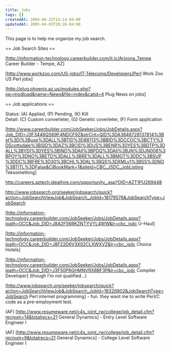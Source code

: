 ```yaml
---
title: Jobs
tags: []
createdAt: 2004-06-25T14:14-04:00
updatedAt: 2005-04-03T20:26-04:00
---
```


This page is to help me organize my job search.

== Job Search Sites ==

[http://information-technology.careerbuilder.com/it.ic/Arizona_Tempe Career Builder - Tempe, AZ]

[http://www.workzoo.com/US-jobs/IT-Telecoms/Developers/Perl Work Zoo US Perl jobs]

[http://plug.phoenix.az.us/modules.php?op=modload&name=News&file=index&catid=4 Plug News on jobs]

== Job applications ==

Status: (A) Applied, (P) Pending, (K) Kill<br>
Detail: (C) Custom converleter, (G) Genetic coverleter, (F) Form application

[http://www.careerbuilder.com/JobSeeker/Jobs/JobDetails.aspx?Job_DID=J3F3446QS69F4NDCF9Z&strCrit=QID%3DA3848728137814%3Bst%3Di%3Buse%3DALL%3BTID%3D88113%3BBID%3DCCOC%3BCTY%3DScottsdale%3BSID%3DAZ%3BCID%3DUS%3BENR%3DYES%3BDTP%3DALL%3BYDI%3DYES%3BIND%3DAll%3BPDQ%3DAll%3BJN%3DJN008%3BPOY%3DNO%3BETD%3DALL%3BRE%3DALL%3BMGT%3DDC%3BSUP%3DDC%3BFRE%3D30%3BCHL%3DAL%3BQS%3DXMLv1%3BSS%3DNO%3BTITL%3DFalse&CiBookMark=1&siteid=CBC_JSDC_JobListing Teksomething]

http://careers.aztech.idealhire.com/opportunity_.asp?OID=AZT1PU269448

http://www.jobsearch.org/seeker/jobsearch/quick?action=JobSearchViewJob&JobSearch_JobId=18179576&JobSearchType=JobSearch

[http://information-technology.careerbuilder.com/JobSeeker/Jobs/JobDetails.aspx?ipath=OCC&Job_DID=J8A2F56RKZNTYVYL4WW&lr=cbc_jsdc U-Haul]


[http://information-technology.careerbuilder.com/JobSeeker/Jobs/JobDetails.aspx?ipath=OCC&Job_DID=J8F22D6V3X02CLXWXVZ&lr=cbc_jsdc Choice Hotels]

[http://information-technology.careerbuilder.com/JobSeeker/Jobs/JobDetails.aspx?ipath=OCC&Job_DID=J3F50P6GHMNVRX8BF3P&lr=cbc_jsdc Compiler Developer] (though I'm not qualified...)

[http://www.jobsearch.org/seeker/jobsearch/quick?action=JobSearchViewJob&JobSearch_JobId=18326802&JobSearchType=JobSearch Perl internet programming] - fun. they want me to write Perl/C code as a pre-employment test.

(AF) [http://www.resumeware.net/c4s_joint_rw/college/job_detail.cfm?recnum=14&totalrecs=21 General Dynamics] - Entry Level Software Engineer I

(AF) [http://www.resumeware.net/c4s_joint_rw/college/job_detail.cfm?recnum=9&totalrecs=21 General Dynamics] - College Level Software Engineer I


